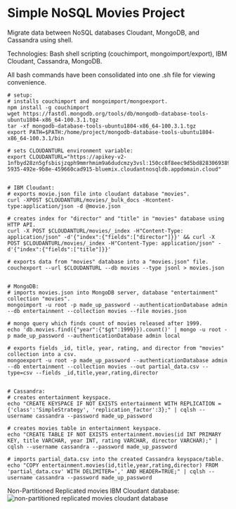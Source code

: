 # Simple NoSQL Movies Project
Migrate data between NoSQL databases Cloudant, MongoDB, and Cassandra using shell.

Technologies: Bash shell scripting (couchimport, mongoimport/export), IBM Cloudant, Cassandra, MongoDB.

All bash commands have been consolidated into one .sh file for viewing convenience.

```
# setup:
# installs couchimport and mongoimport/mongoexport.
npm install -g couchimport 
wget https://fastdl.mongodb.org/tools/db/mongodb-database-tools-ubuntu1804-x86_64-100.3.1.tgz 
tar -xf mongodb-database-tools-ubuntu1804-x86_64-100.3.1.tgz 
export PATH=$PATH:/home/project/mongodb-database-tools-ubuntu1804-x86_64-100.3.1/bin 

# sets CLOUDANTURL environment variable:
export CLOUDANTURL="https://apikey-v2-1nfbyd28zn5gfsbisjzqph9mmrhmim9a6dudcmzy3vsl:150cc8f8eec9d5bd82830693898f0bd9@ed863672-5935-492e-9b8e-459660cad915-bluemix.cloudantnosqldb.appdomain.cloud"


# IBM Cloudant:
# exports movie.json file into cloudant database "movies".
curl -XPOST $CLOUDANTURL/movies/_bulk_docs -Hcontent-type:application/json -d @movie.json

# creates index for "director" and "title" in "movies" database using HTTP API.
curl -X POST $CLOUDANTURL/movies/_index -H"Content-Type: application/json" -d'{"index":{"fields":["director"]}}' && curl -X POST $CLOUDANTURL/movies/_index -H"Content-Type: application/json" -d'{"index":{"fields":["title"]}}'

# exports data from "movies" database into a "movies.json" file.
couchexport --url $CLOUDANTURL --db movies --type jsonl > movies.json


# MongoDB:
# imports movies.json into MongoDB server, database "entertainment" collection "movies".
mongoimport -u root -p made_up_password --authenticationDatabase admin --db entertainment --collection movies --file movies.json

# mongo query which finds count of movies released after 1999.
echo 'db.movies.find({"year":{"$gt":1999}}).count()' | mongo -u root -p made_up_password --authenticationDatabase admin local

# exports fields _id, title, year, rating, and director from "movies" collection into a csv.
mongoexport -u root -p made_up_password --authenticationDatabase admin --db entertainment --collection movies --out partial_data.csv --type=csv --fields _id,title,year,rating,director


# Cassandra:
# creates entertainment keyspace.
echo "CREATE KEYSPACE IF NOT EXISTS entertainment WITH REPLICATION = {'class':'SimpleStrategy', 'replication_factor':3};" | cqlsh --username cassandra --password made_up_password

# creates movies table in entertainment keyspace.
echo "CREATE TABLE IF NOT EXISTS entertainment.movies(id INT PRIMARY KEY, title VARCHAR, year INT, rating VARCHAR, director VARCHAR);" | cqlsh --username cassandra --password made_up_password

# imports partial_data.csv into the created Cassandra keyspace/table.
echo "COPY entertainment.movies(id,title,year,rating,director) FROM 'partial_data.csv' WITH DELIMITER=',' AND HEADER=TRUE;" | cqlsh --username cassandra --password made_up_password

```

Non-Partitioned Replicated movies IBM Cloudant database:
![non-partitioned replicated movies cloudant database](https://user-images.githubusercontent.com/88465305/172264085-a675c3c9-4a91-4831-8887-1f6a98d00fe8.PNG)
